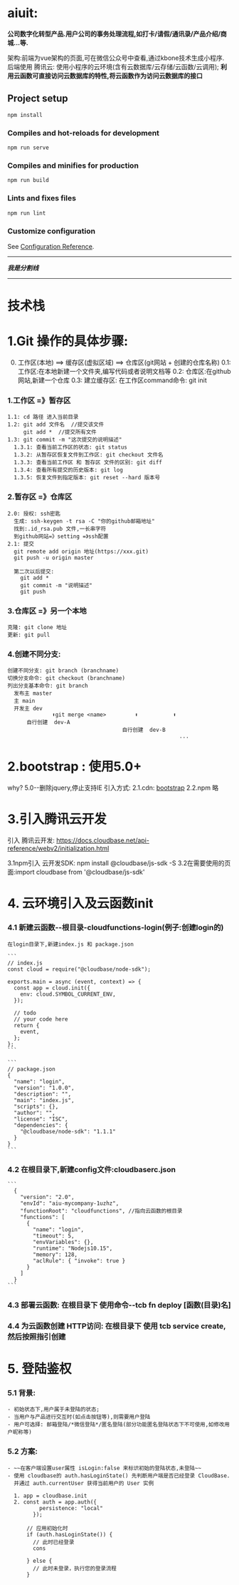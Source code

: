 # aiuit:
  **公司数字化转型产品.用户公司的事务处理流程,如打卡/请假/通讯录/产品介绍/商城...等.**

  架构:前端为vue架构的页面,可在微信公众号中查看,通过kbone技术生成小程序.
      后端使用 腾讯云: 使用小程序的云环境(含有云数据库/云存储/云函数/云调用);
  **利用云函数可直接访问云数据库的特性,将云函数作为访问云数据库的接口**

## Project setup
```
npm install
```

### Compiles and hot-reloads for development
```
npm run serve
```

### Compiles and minifies for production
```
npm run build
```

### Lints and fixes files
```
npm run lint
```

### Customize configuration
See [Configuration Reference](https://cli.vuejs.org/config/).

*****
*****我是分割线*****
*****
# 技术栈

# 1.Git 操作的具体步骤:
  0. 工作区(本地) ==> 缓存区(虚拟区域) ==> 仓库区(git网站 + 创建的仓库名称)
    0.1: 工作区:在本地新建一个文件夹,编写代码或者说明文档等
    0.2: 仓库区:在github网站,新建一个仓库
    0.3: 建立缓存区: 在工作区command命令: git init

  ### 1.工作区 =》暂存区
    1.1: cd 路径 进入当前目录
    1.2: git add 文件名  //提交该文件
         git add *  //提交所有文件
    1.3: git commit -m "这次提交的说明描述"
      1.3.1: 查看当前工作区的状态: git status
      1.3.2: 从暂存区恢复文件到工作区: git checkout 文件名
      1.3.3: 查看当前工作区 和 暂存区 文件的区别: git diff
      1.3.4: 查看所有提交的历史版本: git log
      1.3.5: 恢复文件到指定版本: git reset --hard 版本号
  ### 2.暂存区 =》仓库区
    2.0: 授权: ssh密匙
      生成: ssh-keygen -t rsa -C "你的github邮箱地址"
      找到:.id_rsa.pub 文件,一长串字符
      到github网站=》setting =》ssh配置
    2.1: 提交
      git remote add origin 地址(https://xxx.git)
      git push -u origin master

      第二次以后提交:
        git add *
        git commit -m "说明描述"
        git push
  ### 3.仓库区 =》另一个本地
    克隆: git clone 地址
    更新: git pull

  ### 4.创建不同分支:
    创建不同分支: git branch (branchname)
    切换分支命令: git checkout (branchname)
    列出分支基本命令: git branch
      发布主 master
      主 main
      开发主 dev
                  ⬆️git merge <name>         ⬆️           ⬆️
          自行创建  dev-A
                                        自行创建  dev-B
                                                          ...

# 2.bootstrap : 使用5.0+
  why? 5.0--删除jquery,停止支持IE
  引入方式:
    2.1.cdn:  <link href="https://cdn.jsdelivr.net/npm/bootstrap@5.0.0-alpha3/dist/css/bootstrap.min.css" rel="stylesheet" integrity="sha384-CuOF+2SnTUfTwSZjCXf01h7uYhfOBuxIhGKPbfEJ3+FqH/s6cIFN9bGr1HmAg4fQ" crossorigin="anonymous">
    [bootstrap](https://getbootstrap.com/docs/5.0/getting-started/introduction/)
    2.2.npm 略

# 3.引入腾讯云开发
  引入 腾讯云开发:
  https://docs.cloudbase.net/api-reference/webv2/initialization.html

  3.1npm引入 云开发SDK: npm install @cloudbase/js-sdk -S
  3.2在需要使用的页面:import cloudbase from '@cloudbase/js-sdk'

# 4. 云环境引入及云函数init
  ### 4.1 新建云函数--根目录-cloudfunctions-login(例子:创建login的)
    在login目录下,新建index.js 和 package.json

    ```
    // index.js
    const cloud = require("@cloudbase/node-sdk");

    exports.main = async (event, context) => {
      const app = cloud.init({
        env: cloud.SYMBOL_CURRENT_ENV,
      });
          
      // todo
      // your code here
      return {
        event,
      };
    };
    ```

    ```
    // package.json
    {
      "name": "login",
      "version": "1.0.0",
      "description": "",
      "main": "index.js",
      "scripts": {},
      "author": "",
      "license": "ISC",
      "dependencies": {
        "@cloudbase/node-sdk": "1.1.1"
      }
    }
    ```
  ### 4.2 在根目录下,新建config文件:cloudbaserc.json
    ```
      {
        "version": "2.0",
        "envId": "aiu-mycompany-1uzhz",
        "functionRoot": "cloudfunctions", //指向云函数的根目录
        "functions": [
          {
            "name": "login",
            "timeout": 5,
            "envVariables": {},
            "runtime": "Nodejs10.15",
            "memory": 128,
            "aclRule": { "invoke": true }
          }
        ]
      }
    ```
  ### 4.3 部署云函数: 在根目录下 使用命令--tcb fn deploy [函数(目录)名]
  ### 4.4 为云函数创建 HTTP访问: 在根目录下 使用 tcb service create,然后按照指引创建

  # 5. 登陆鉴权
  ### 5.1 背景:
    - 初始状态下,用户属于未登陆的状态;
    - 当用户与产品进行交互时(如点击按钮等),则需要用户登陆
    - 用户可选择: 邮箱登陆/*微信登陆*/匿名登陆(部分功能匿名登陆状态下不可使用,如修改用户昵称等)
  ### 5.2 方案:
    - ~~在客户端设置user属性 isLogin:false 来标识初始的登陆状态,未登陆~~
    - 使用 cloudbase的 auth.hasLoginState() 先判断用户端是否已经登录 CloudBase.
      并通过 auth.currentUser 获得当前用户的 User 实例

      1. app = cloudbase.init
      2. const auth = app.auth({
              persistence: "local"
            });

          // 应用初始化时
          if (auth.hasLoginState()) {
            // 此时已经登录
            cons

          } else {
            // 此时未登录，执行您的登录流程
          }
  

